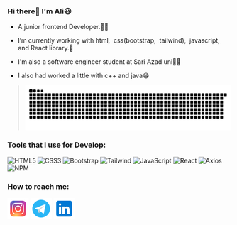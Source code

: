 ### Hi there👋 I'm Ali😃

- A junior frontend Developer.👨‍💻

- I’m currently working with html,&nbsp; css(bootstrap,&nbsp; tailwind),&nbsp; javascript,&nbsp; and React library.👀

- I'm also a software engineer student at  Sari Azad uni👨‍🎓

- I also had worked a little with c++ and java😁

> <img align="center" src="https://raw.githubusercontent.com/imrrobat/imrrobat/d1b244e170d2b75fdda3efd499eaaf163f7a617c/images/github-contribution-grid-snake.svg"/>

### Tools that I use for Develop: 
![HTML5](https://img.shields.io/badge/html5-%23E34F26.svg?style=for-the-badge&logo=html5&logoColor=white) 
![CSS3](https://img.shields.io/badge/css3-%231572B6.svg?style=for-the-badge&logo=css3&logoColor=white) 
![Bootstrap](https://img.shields.io/badge/bootstrap-%238511FA.svg?style=for-the-badge&logo=bootstrap&logoColor=white)
![Tailwind](https://img.shields.io/badge/Tailwind_CSS-38B2AC?style=for-the-badge&logo=tailwind-css&logoColor=white)
![JavaScript](https://img.shields.io/badge/javascript-%23323330.svg?style=for-the-badge&logo=javascript&logoColor=%23F7DF1E)
![React](https://img.shields.io/badge/React-20232A?style=for-the-badge&logo=react&logoColor=61DAFB)
![Axios](https://img.shields.io/badge/axios-671ddf?&style=for-the-badge&logo=axios&logoColor=white)
![NPM](https://img.shields.io/badge/NPM-%23CB3837.svg?style=for-the-badge&logo=npm&logoColor=white)

### How to reach me:
<a href="https://instagram.com/alii__hkh"><img src="https://github.com/Ali-HkH/Ali-HkH/blob/main/icons8-instagram.png?raw=true"></a>
<a href="https://t.me/AliHkH2k"><img src="https://github.com/Ali-HkH/Ali-HkH/blob/main/icons8-telegram.png?raw=true"></a>
<a href="https://linkedin.com/in/ali-hkh-a8a0462a1"><img src="https://github.com/Ali-HkH/Ali-HkH/blob/main/icons8-linked-in.png?raw=true"></a>


